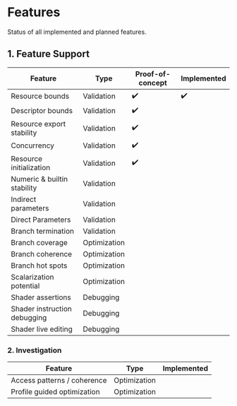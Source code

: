 # Features

Status of all implemented and planned features.

## 1. Feature Support

| Feature | Type | Proof-of-concept | Implemented       |
| --------------- | ---- | --------- |-------------------|
| Resource bounds | Validation | :heavy_check_mark: | :heavy_check_mark: |
| Descriptor bounds | Validation | :heavy_check_mark: |                   |
| Resource export stability | Validation | :heavy_check_mark: |                   |
| Concurrency | Validation | :heavy_check_mark: |                   |
| Resource initialization | Validation | :heavy_check_mark: |                   |
| Numeric & builtin stability | Validation |  |                   |
| Indirect parameters | Validation |  |                   |
| Direct Parameters | Validation |  |                   |
| Branch termination | Validation |  |                   |
| Branch coverage | Optimization |  |                   |
| Branch coherence | Optimization |  |                   |
| Branch hot spots | Optimization |  |                   |
| Scalarization potential | Optimization |  |                   |
| Shader assertions | Debugging |  |                   |
| Shader instruction debugging | Debugging |  |                   |
| Shader live editing | Debugging |  |                   |

### 2. Investigation

| Feature | Type | Implemented |
| --------------- | ---- | ----------- |
| Access patterns / coherence | Optimization |  |
| Profile guided optimization | Optimization |  |
